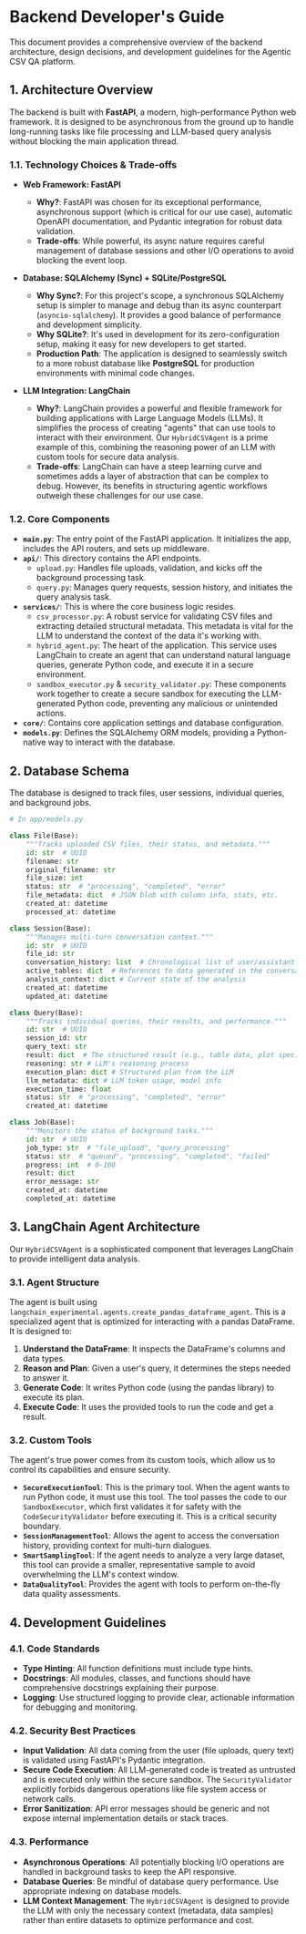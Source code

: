 # Backend Developer's Guide

This document provides a comprehensive overview of the backend architecture, design decisions, and development guidelines for the Agentic CSV QA platform.

## 1. Architecture Overview

The backend is built with **FastAPI**, a modern, high-performance Python web framework. It is designed to be asynchronous from the ground up to handle long-running tasks like file processing and LLM-based query analysis without blocking the main application thread.

### 1.1. Technology Choices & Trade-offs

-   **Web Framework: FastAPI**
    -   **Why?**: FastAPI was chosen for its exceptional performance, asynchronous support (which is critical for our use case), automatic OpenAPI documentation, and Pydantic integration for robust data validation.
    -   **Trade-offs**: While powerful, its async nature requires careful management of database sessions and other I/O operations to avoid blocking the event loop.

-   **Database: SQLAlchemy (Sync) + SQLite/PostgreSQL**
    -   **Why Sync?**: For this project's scope, a synchronous SQLAlchemy setup is simpler to manage and debug than its async counterpart (`asyncio-sqlalchemy`). It provides a good balance of performance and development simplicity.
    -   **Why SQLite?**: It's used in development for its zero-configuration setup, making it easy for new developers to get started.
    -   **Production Path**: The application is designed to seamlessly switch to a more robust database like **PostgreSQL** for production environments with minimal code changes.

-   **LLM Integration: LangChain**
    -   **Why?**: LangChain provides a powerful and flexible framework for building applications with Large Language Models (LLMs). It simplifies the process of creating "agents" that can use tools to interact with their environment. Our `HybridCSVAgent` is a prime example of this, combining the reasoning power of an LLM with custom tools for secure data analysis.
    -   **Trade-offs**: LangChain can have a steep learning curve and sometimes adds a layer of abstraction that can be complex to debug. However, its benefits in structuring agentic workflows outweigh these challenges for our use case.

### 1.2. Core Components

-   **`main.py`**: The entry point of the FastAPI application. It initializes the app, includes the API routers, and sets up middleware.
-   **`api/`**: This directory contains the API endpoints.
    -   `upload.py`: Handles file uploads, validation, and kicks off the background processing task.
    -   `query.py`: Manages query requests, session history, and initiates the query analysis task.
-   **`services/`**: This is where the core business logic resides.
    -   `csv_processor.py`: A robust service for validating CSV files and extracting detailed structural metadata. This metadata is vital for the LLM to understand the context of the data it's working with.
    -   `hybrid_agent.py`: The heart of the application. This service uses LangChain to create an agent that can understand natural language queries, generate Python code, and execute it in a secure environment.
    -   `sandbox_executor.py` & `security_validator.py`: These components work together to create a secure sandbox for executing the LLM-generated Python code, preventing any malicious or unintended actions.
-   **`core/`**: Contains core application settings and database configuration.
-   **`models.py`**: Defines the SQLAlchemy ORM models, providing a Python-native way to interact with the database.

## 2. Database Schema

The database is designed to track files, user sessions, individual queries, and background jobs.

```python
# In app/models.py

class File(Base):
    """Tracks uploaded CSV files, their status, and metadata."""
    id: str  # UUID
    filename: str
    original_filename: str
    file_size: int
    status: str  # "processing", "completed", "error"
    file_metadata: dict  # JSON blob with column info, stats, etc.
    created_at: datetime
    processed_at: datetime

class Session(Base):
    """Manages multi-turn conversation context."""
    id: str  # UUID
    file_id: str
    conversation_history: list  # Chronological list of user/assistant messages
    active_tables: dict  # References to data generated in the conversation
    analysis_context: dict # Current state of the analysis
    created_at: datetime
    updated_at: datetime

class Query(Base):
    """Tracks individual queries, their results, and performance."""
    id: str  # UUID
    session_id: str
    query_text: str
    result: dict  # The structured result (e.g., table data, plot spec)
    reasoning: str # LLM's reasoning process
    execution_plan: dict # Structured plan from the LLM
    llm_metadata: dict # LLM token usage, model info
    execution_time: float
    status: str  # "processing", "completed", "error"
    created_at: datetime

class Job(Base):
    """Monitors the status of background tasks."""
    id: str  # UUID
    job_type: str  # "file_upload", "query_processing"
    status: str  # "queued", "processing", "completed", "failed"
    progress: int  # 0-100
    result: dict
    error_message: str
    created_at: datetime
    completed_at: datetime
```

## 3. LangChain Agent Architecture

Our `HybridCSVAgent` is a sophisticated component that leverages LangChain to provide intelligent data analysis.

### 3.1. Agent Structure

The agent is built using `langchain_experimental.agents.create_pandas_dataframe_agent`. This is a specialized agent that is optimized for interacting with a pandas DataFrame. It is designed to:

1.  **Understand the DataFrame**: It inspects the DataFrame's columns and data types.
2.  **Reason and Plan**: Given a user's query, it determines the steps needed to answer it.
3.  **Generate Code**: It writes Python code (using the pandas library) to execute its plan.
4.  **Execute Code**: It uses the provided tools to run the code and get a result.

### 3.2. Custom Tools

The agent's true power comes from its custom tools, which allow us to control its capabilities and ensure security.

-   **`SecureExecutionTool`**: This is the primary tool. When the agent wants to run Python code, it must use this tool. The tool passes the code to our `SandboxExecutor`, which first validates it for safety with the `CodeSecurityValidator` before executing it. This is a critical security boundary.
-   **`SessionManagementTool`**: Allows the agent to access the conversation history, providing context for multi-turn dialogues.
-   **`SmartSamplingTool`**: If the agent needs to analyze a very large dataset, this tool can provide a smaller, representative sample to avoid overwhelming the LLM's context window.
-   **`DataQualityTool`**: Provides the agent with tools to perform on-the-fly data quality assessments.

## 4. Development Guidelines

### 4.1. Code Standards

-   **Type Hinting**: All function definitions must include type hints.
-   **Docstrings**: All modules, classes, and functions should have comprehensive docstrings explaining their purpose.
-   **Logging**: Use structured logging to provide clear, actionable information for debugging and monitoring.

### 4.2. Security Best Practices

-   **Input Validation**: All data coming from the user (file uploads, query text) is validated using FastAPI's Pydantic integration.
-   **Secure Code Execution**: All LLM-generated code is treated as untrusted and is executed only within the secure sandbox. The `SecurityValidator` explicitly forbids dangerous operations like file system access or network calls.
-   **Error Sanitization**: API error messages should be generic and not expose internal implementation details or stack traces.

### 4.3. Performance

-   **Asynchronous Operations**: All potentially blocking I/O operations are handled in background tasks to keep the API responsive.
-   **Database Queries**: Be mindful of database query performance. Use appropriate indexing on database models.
-   **LLM Context Management**: The `HybridCSVAgent` is designed to provide the LLM with only the necessary context (metadata, data samples) rather than entire datasets to optimize performance and cost.
